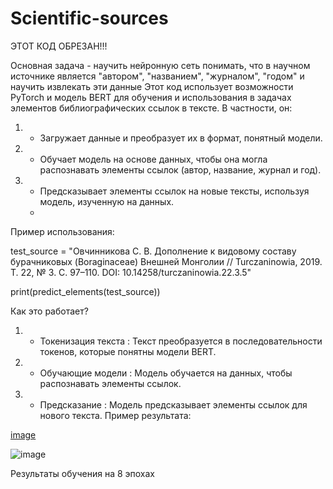 # Scientific-sources

ЭТОТ КОД ОБРЕЗАН!!!

Основная задача - научить нейронную сеть понимать, что в научном источнике является "автором", "названием", "журналом", "годом" и научить извлекать эти данные
Этот код использует возможности PyTorch и модель BERT для обучения и использования в задачах элементов библиографических ссылок в тексте. В частности, он:
1) - Загружает данные и преобразует их в формат, понятный модели.
2) - Обучает модель на основе данных, чтобы она могла распознавать элементы ссылок (автор, название, журнал и год).
3) - Предсказывает элементы ссылок на новые тексты, используя модель, изученную на данных.
   - 
Пример использования:

test_source = "Овчинникова С. В. Дополнение к видовому составу бурачниковых (Boraginaceae) Внешней Монголии // Turczaninowia, 2019. Т. 22, № 3. С. 97–110. DOI: 10.14258/turczaninowia.22.3.5"

print(predict_elements(test_source))

Как это работает?
1) - Токенизация текста : Текст преобразуется в последовательности токенов, которые понятны модели BERT.
2) - Обучающие модели : Модель обучается на данных, чтобы распознавать элементы ссылок.
3) - Предсказание : Модель предсказывает элементы ссылок для нового текста.
Пример результата:

[image](https://github.com/user-attachments/assets/fa3f043a-9599-4ac2-a6be-a7a358d1134c)


![image](https://github.com/user-attachments/assets/11d044f4-6191-4183-a174-67f3e1207bca)

Результаты обучения на  8 эпохах
